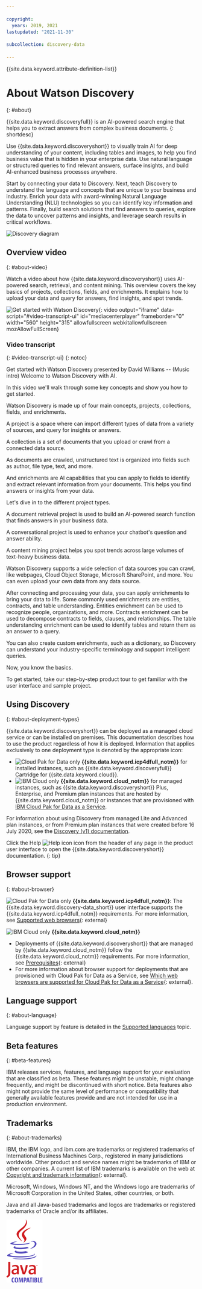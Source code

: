 ```yaml
---

copyright:
  years: 2019, 2021
lastupdated: "2021-11-30"

subcollection: discovery-data

---
```


{{site.data.keyword.attribute-definition-list}}

# About Watson Discovery
{: #about}

{{site.data.keyword.discoveryfull}} is an AI-powered search engine that helps you to extract answers from complex business documents.
{: shortdesc}

Use {{site.data.keyword.discoveryshort}} to visually train AI for deep understanding of your content, including tables and images, to help you find business value that is hidden in your enterprise data. Use natural language or structured queries to find relevant answers, surface insights, and build AI-enhanced business processes anywhere.

Start by connecting your data to Discovery. Next, teach Discovery to understand the language and concepts that are unique to your business and industry. Enrich your data with award-winning Natural Language Understanding (NLU) technologies so you can identify key information and patterns. Finally, build search solutions that find answers to queries, explore the data to uncover patterns and insights, and leverage search results in critical workflows.

![Discovery diagram](images/aboutdiscovery.png)

## Overview video
{: #about-video}

Watch a video about how {{site.data.keyword.discoveryshort}} uses AI-powered search, retrieval, and content mining. This overview covers the key basics of projects, collections, fields, and enrichments. It explains how to upload your data and query for answers, find insights, and spot trends.

![Get started with Watson Discovery](https://www.kaltura.com/p/1773841/sp/177384100/embedIframeJs/uiconf_id/27941801/partner_id/1773841?iframeembed=true&entry_id=1_7l5wsvfs){: video output="iframe" data-script="#video-transcript-ui" id="mediacenterplayer" frameborder="0" width="560" height="315" allowfullscreen webkitallowfullscreen mozAllowFullScreen}

### Video transcript
{: #video-transcript-ui}
{: notoc}

Get started with Watson Discovery presented by David Williams -- (Music intro) Welcome to Watson Discovery with AI.

In this video we'll walk through some key concepts and show you how to get started. 

Watson Discovery is made up of four main concepts, projects, collections, fields, and enrichments.

A project is a space where can import different types of data from a variety of sources, and query for insights or answers.

A collection is a set of documents that you upload or crawl from a connected data source. 

As documents are crawled, unstructured text is organized into fields such as author, file type, text, and more.

And enrichments are AI capabilities that you can apply to fields to identify and extract relevant information from your documents. This helps you find answers or insights from your data.

Let's dive in to the different project types.

A document retrieval project is used to build an AI-powered search function that finds answers in your business data.

A conversational project is used to enhance your chatbot's question and answer ability.

A content mining project helps you spot trends across large volumes of text-heavy business data.

Watson Discovery supports a wide selection of data sources you can crawl, like webpages, Cloud Object Storage, Microsoft SharePoint, and more. You can even upload your own data from any data source. 

After connecting and processing your data, you can apply enrichments to bring your data to life. Some commonly used enrichments are entities, contracts, and table understanding. Entities enrichment can be used to recognize people, organizations, and more. Contracts enrichment can be used to decompose contracts to fields, clauses, and relationships. The table understanding enrichment can be used to identify tables and return them as an answer to a query.

You can also create custom enrichments, such as a dictionary, so Discovery can understand your industry-specific terminology and support intelligent queries.

Now, you know the basics.

To get started, take our step-by-step product tour to get familiar with the user interface and sample project.

## Using Discovery
{: #about-deployment-types}

{{site.data.keyword.discoveryshort}} can be deployed as a managed cloud service or can be installed on premises. This documentation describes how to use the product regardless of how it is deployed. Information that applies exclusively to one deployment type is denoted by the appropriate icon:

- ![Cloud Pak for Data only](images/desktop.png) **{{site.data.keyword.icp4dfull_notm}}** for installed instances, such as {{site.data.keyword.discoveryfull}} Cartridge for {{site.data.keyword.cloud}}.
- ![IBM Cloud only](images/ibm-cloud.png) **{{site.data.keyword.cloud_notm}}** for managed instances, such as {{site.data.keyword.discoveryshort}} Plus, Enterprise, and Premium plan instances that are hosted by {{site.data.keyword.cloud_notm}} or instances that are provisioned with [IBM Cloud Pak for Data as a Service](https://dataplatform.cloud.ibm.com/docs/content/wsj/landings/watsondisc.html).

For information about using Discovery from managed Lite and Advanced plan instances, or from Premium plan instances that were created before 16 July 2020, see the [Discovery (v1) documentation](/docs/discovery?topic=discovery-about).

Click the Help ![Help icon](images/help_icon.png) icon from the header of any page in the product user interface to open the {{site.data.keyword.discoveryshort}} documentation.
{: tip}

## Browser support
{: #about-browser}

![Cloud Pak for Data only](images/desktop.png) **{{site.data.keyword.icp4dfull_notm}}**: The {{site.data.keyword.discovery-data_short}} user interface supports the {{site.data.keyword.icp4dfull_notm}} requirements. For more information, see [Supported web browsers](https://www.ibm.com/docs/cloud-paks/cp-data/3.5.0?topic=planning-system-requirements#rhos-reqs__web){: external}

![IBM Cloud only](images/ibm-cloud.png) **{{site.data.keyword.cloud_notm}}** 

-   Deployments of {{site.data.keyword.discoveryshort}} that are managed by {{site.data.keyword.cloud_notm}} follow the {{site.data.keyword.cloud_notm}} requirements. For more information, see [Prerequisites](https://cloud.ibm.com/docs/overview?topic=overview-prereqs-platform){: external}
-   For more information about browser support for deployments that are provisioned with Cloud Pak for Data as a Service, see [Which web browsers are supported for Cloud Pak for Data as a Service](https://dataplatform.cloud.ibm.com/docs/content/wsj/getting-started/faq.html?audience=wdp#which-browser){: external}. 

## Language support
{: #about-language}

Language support by feature is detailed in the [Supported languages](/docs/discovery-data?topic=discovery-data-language-support) topic.

## Beta features
{: #beta-features}

IBM releases services, features, and language support for your evaluation that are classified as beta. These features might be unstable, might change frequently, and might be discontinued with short notice. Beta features also might not provide the same level of performance or compatibility that generally available features provide and are not intended for use in a production environment.

## Trademarks
{: #about-trademarks}

IBM, the IBM logo, and ibm.com are trademarks or registered trademarks of International Business Machines Corp., registered in many jurisdictions worldwide. Other product and service names might be trademarks of IBM or other companies. A current list of IBM trademarks is available on the web at [Copyright and trademark information](https://www.ibm.com/legal/copytrade){: external}.

Microsoft, Windows, Windows NT, and the Windows logo are trademarks of Microsoft Corporation in the United States, other countries, or both.

Java and all Java-based trademarks and logos are trademarks or registered trademarks of Oracle and/or its affiliates.

![Java integrated logo.](images/Java_Compatible.png)
